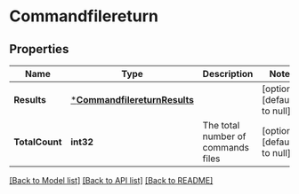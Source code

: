 # Commandfilereturn

## Properties
Name | Type | Description | Notes
------------ | ------------- | ------------- | -------------
**Results** | [***CommandfilereturnResults**](commandfilereturn_results.md) |  | [optional] [default to null]
**TotalCount** | **int32** | The total number of commands files | [optional] [default to null]

[[Back to Model list]](../README.md#documentation-for-models) [[Back to API list]](../README.md#documentation-for-api-endpoints) [[Back to README]](../README.md)


